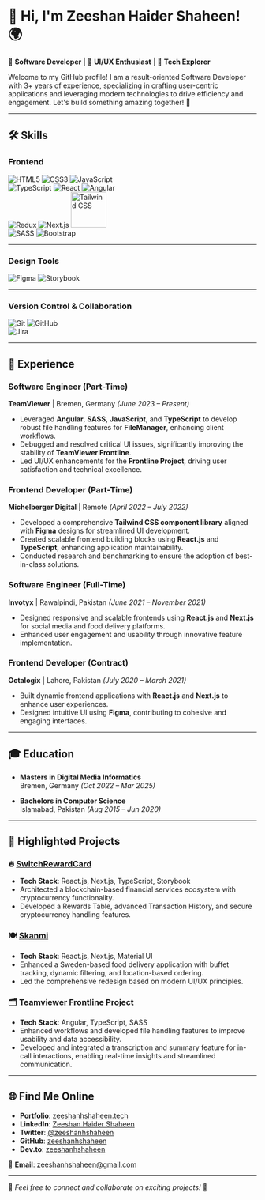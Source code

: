 # 👋 Hi, I'm Zeeshan Haider Shaheen! 🌍  

🚀 **Software Developer** | 🎨 **UI/UX Enthusiast** | 🌱 **Tech Explorer**  

Welcome to my GitHub profile! I am a result-oriented Software Developer with 3+ years of experience, specializing in crafting user-centric applications and leveraging modern technologies to drive efficiency and engagement. Let's build something amazing together! 🚀  

---

## 🛠️ **Skills**

### **Frontend**
![HTML5](https://img.icons8.com/color/96/html-5.png) ![CSS3](https://img.icons8.com/color/96/css3.png) ![JavaScript](https://img.icons8.com/color/96/javascript.png)  
![TypeScript](https://img.icons8.com/color/96/typescript.png) ![React](https://img.icons8.com/color/96/react-native.png) ![Angular](https://img.icons8.com/color/96/angularjs.png)  
![Redux](https://img.icons8.com/color/96/redux.png) ![Next.js](https://img.icons8.com/color/96/nextjs.png)
<img src="https://upload.wikimedia.org/wikipedia/commons/d/d5/Tailwind_CSS_Logo.svg" alt="Tailwind CSS" width="72" height="72">   
![SASS](https://img.icons8.com/color/96/sass.png) ![Bootstrap](https://img.icons8.com/color/96/bootstrap.png)  

---

### **Design Tools**
![Figma](https://img.icons8.com/color/96/figma.png) ![Storybook](https://img.icons8.com/color/96/storybook.png)  

---

### **Version Control & Collaboration**
![Git](https://img.icons8.com/color/96/git.png) ![GitHub](https://img.icons8.com/material-outlined/96/github.png)  
![Jira](https://img.icons8.com/color/96/jira.png)  

---

## 🏢 **Experience**

### **Software Engineer (Part-Time)**  
**TeamViewer** | Bremen, Germany *(June 2023 – Present)*  
- Leveraged **Angular**, **SASS**, **JavaScript**, and **TypeScript** to develop robust file handling features for **FileManager**, enhancing client workflows.  
- Debugged and resolved critical UI issues, significantly improving the stability of **TeamViewer Frontline**.  
- Led UI/UX enhancements for the **Frontline Project**, driving user satisfaction and technical excellence.  

### **Frontend Developer (Part-Time)**  
**Michelberger Digital** | Remote *(April 2022 – July 2022)*  
- Developed a comprehensive **Tailwind CSS component library** aligned with **Figma** designs for streamlined UI development.  
- Created scalable frontend building blocks using **React.js** and **TypeScript**, enhancing application maintainability.  
- Conducted research and benchmarking to ensure the adoption of best-in-class solutions.  

### **Software Engineer (Full-Time)**  
**Invotyx** | Rawalpindi, Pakistan *(June 2021 – November 2021)*  
- Designed responsive and scalable frontends using **React.js** and **Next.js** for social media and food delivery platforms.  
- Enhanced user engagement and usability through innovative feature implementation.  

### **Frontend Developer (Contract)**  
**Octalogix** | Lahore, Pakistan *(July 2020 – March 2021)*  
- Built dynamic frontend applications with **React.js** and **Next.js** to enhance user experiences.  
- Designed intuitive UI using **Figma**, contributing to cohesive and engaging interfaces.  

---

## 🎓 **Education**

- **Masters in Digital Media Informatics**  
  Bremen, Germany *(Oct 2022 – Mar 2025)*  

- **Bachelors in Computer Science**  
  Islamabad, Pakistan *(Aug 2015 – Jun 2020)*  

---

## 🌟 **Highlighted Projects**

### 🔥 [SwitchRewardCard](https://app.switchrewardcard.com)  
- **Tech Stack**: React.js, Next.js, TypeScript, Storybook  
- Architected a blockchain-based financial services ecosystem with cryptocurrency functionality.  
- Developed a Rewards Table, advanced Transaction History, and secure cryptocurrency handling features.  

### 🍽️ [Skanmi](https://skanmi.com)  
- **Tech Stack**: React.js, Next.js, Material UI  
- Enhanced a Sweden-based food delivery application with buffet tracking, dynamic filtering, and location-based ordering.  
- Led the comprehensive redesign based on modern UI/UX principles.  

### 🗂️ [Teamviewer Frontline Project](https://www.teamviewer.com/en/frontline/)  
- **Tech Stack**: Angular, TypeScript, SASS  
- Enhanced workflows and developed file handling features to improve usability and data accessibility.
- Developed and integrated a transcription and summary feature for in-call interactions, enabling real-time insights and streamlined communication.

---

## 🌐 **Find Me Online**

- **Portfolio**: [zeeshanhshaheen.tech](https://zeeshanhshaheen.tech)  
- **LinkedIn**: [Zeeshan Haider Shaheen](https://www.linkedin.com/in/zeeshanhshaheen/)  
- **Twitter**: [@zeeshanhshaheen](https://twitter.com/zeeshanhshaheen)  
- **GitHub**: [zeeshanhshaheen](https://github.com/zeeshanhshaheen)  
- **Dev.to**: [zeeshanhshaheen](https://dev.to/zeeshanhshaheen)  

📧 **Email**: [zeeshanhshaheen@gmail.com](mailto:zeeshanhshaheen@gmail.com)  

---

🌟 *Feel free to connect and collaborate on exciting projects!* 🌟  
